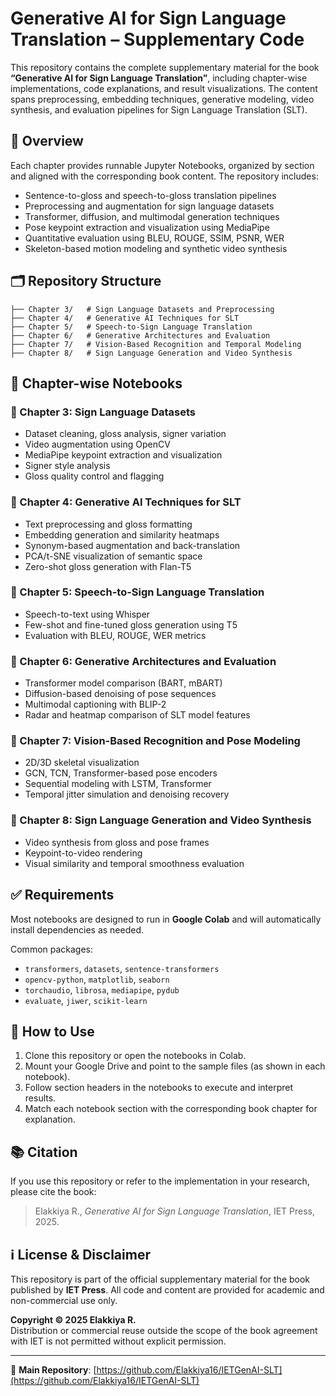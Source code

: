 # Generative AI for Sign Language Translation – Supplementary Code

This repository contains the complete supplementary material for the book **“Generative AI for Sign Language Translation”**, including chapter-wise implementations, code explanations, and result visualizations. The content spans preprocessing, embedding techniques, generative modeling, video synthesis, and evaluation pipelines for Sign Language Translation (SLT).

## 📘 Overview

Each chapter provides runnable Jupyter Notebooks, organized by section and aligned with the corresponding book content. The repository includes:

- Sentence-to-gloss and speech-to-gloss translation pipelines  
- Preprocessing and augmentation for sign language datasets  
- Transformer, diffusion, and multimodal generation techniques  
- Pose keypoint extraction and visualization using MediaPipe  
- Quantitative evaluation using BLEU, ROUGE, SSIM, PSNR, WER  
- Skeleton-based motion modeling and synthetic video synthesis  

## 🗂 Repository Structure

```
├── Chapter 3/   # Sign Language Datasets and Preprocessing
├── Chapter 4/   # Generative AI Techniques for SLT
├── Chapter 5/   # Speech-to-Sign Language Translation
├── Chapter 6/   # Generative Architectures and Evaluation
├── Chapter 7/   # Vision-Based Recognition and Temporal Modeling
├── Chapter 8/   # Sign Language Generation and Video Synthesis
```

## 📌 Chapter-wise Notebooks

### 📁 Chapter 3: Sign Language Datasets  
- Dataset cleaning, gloss analysis, signer variation  
- Video augmentation using OpenCV  
- MediaPipe keypoint extraction and visualization  
- Signer style analysis  
- Gloss quality control and flagging

### 📁 Chapter 4: Generative AI Techniques for SLT  
- Text preprocessing and gloss formatting  
- Embedding generation and similarity heatmaps  
- Synonym-based augmentation and back-translation  
- PCA/t-SNE visualization of semantic space  
- Zero-shot gloss generation with Flan-T5

### 📁 Chapter 5: Speech-to-Sign Language Translation  
- Speech-to-text using Whisper  
- Few-shot and fine-tuned gloss generation using T5  
- Evaluation with BLEU, ROUGE, WER metrics

### 📁 Chapter 6: Generative Architectures and Evaluation  
- Transformer model comparison (BART, mBART)  
- Diffusion-based denoising of pose sequences  
- Multimodal captioning with BLIP-2  
- Radar and heatmap comparison of SLT model features

### 📁 Chapter 7: Vision-Based Recognition and Pose Modeling  
- 2D/3D skeletal visualization  
- GCN, TCN, Transformer-based pose encoders  
- Sequential modeling with LSTM, Transformer  
- Temporal jitter simulation and denoising recovery

### 📁 Chapter 8: Sign Language Generation and Video Synthesis  
- Video synthesis from gloss and pose frames  
- Keypoint-to-video rendering  
- Visual similarity and temporal smoothness evaluation

## ✅ Requirements

Most notebooks are designed to run in **Google Colab** and will automatically install dependencies as needed.

Common packages:
- `transformers`, `datasets`, `sentence-transformers`
- `opencv-python`, `matplotlib`, `seaborn`
- `torchaudio`, `librosa`, `mediapipe`, `pydub`
- `evaluate`, `jiwer`, `scikit-learn`

## 🚀 How to Use

1. Clone this repository or open the notebooks in Colab.
2. Mount your Google Drive and point to the sample files (as shown in each notebook).
3. Follow section headers in the notebooks to execute and interpret results.
4. Match each notebook section with the corresponding book chapter for explanation.

## 📚 Citation

If you use this repository or refer to the implementation in your research, please cite the book:

> Elakkiya R., *Generative AI for Sign Language Translation*, IET Press, 2025.

## ℹ️ License & Disclaimer

This repository is part of the official supplementary material for the book published by **IET Press**. All code and content are provided for academic and non-commercial use only.

**Copyright © 2025 Elakkiya R.**  
Distribution or commercial reuse outside the scope of the book agreement with IET is not permitted without explicit permission.

---

📍 **Main Repository**: [https://github.com/Elakkiya16/IETGenAI-SLT](https://github.com/Elakkiya16/IETGenAI-SLT)

